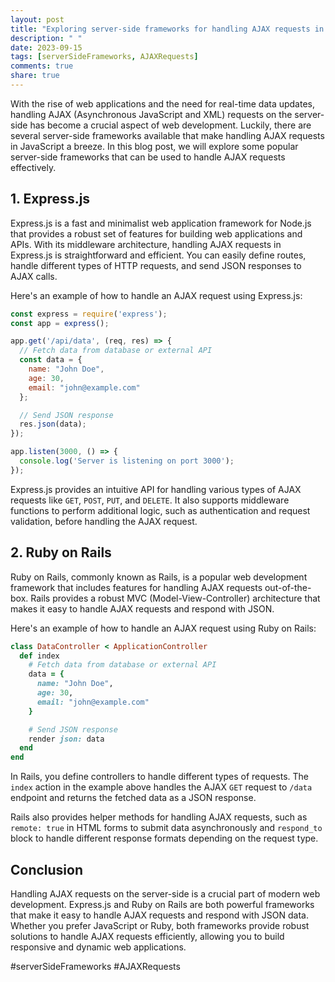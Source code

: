```yaml
---
layout: post
title: "Exploring server-side frameworks for handling AJAX requests in JavaScript"
description: " "
date: 2023-09-15
tags: [serverSideFrameworks, AJAXRequests]
comments: true
share: true
---
```


With the rise of web applications and the need for real-time data updates, handling AJAX (Asynchronous JavaScript and XML) requests on the server-side has become a crucial aspect of web development. Luckily, there are several server-side frameworks available that make handling AJAX requests in JavaScript a breeze. In this blog post, we will explore some popular server-side frameworks that can be used to handle AJAX requests effectively.

## 1. Express.js

Express.js is a fast and minimalist web application framework for Node.js that provides a robust set of features for building web applications and APIs. With its middleware architecture, handling AJAX requests in Express.js is straightforward and efficient. You can easily define routes, handle different types of HTTP requests, and send JSON responses to AJAX calls.

Here's an example of how to handle an AJAX request using Express.js:

```javascript
const express = require('express');
const app = express();

app.get('/api/data', (req, res) => {
  // Fetch data from database or external API
  const data = {
    name: "John Doe",
    age: 30,
    email: "john@example.com"
  };

  // Send JSON response
  res.json(data);
});

app.listen(3000, () => {
  console.log('Server is listening on port 3000');
});
```

Express.js provides an intuitive API for handling various types of AJAX requests like `GET`, `POST`, `PUT`, and `DELETE`. It also supports middleware functions to perform additional logic, such as authentication and request validation, before handling the AJAX request.

## 2. Ruby on Rails

Ruby on Rails, commonly known as Rails, is a popular web development framework that includes features for handling AJAX requests out-of-the-box. Rails provides a robust MVC (Model-View-Controller) architecture that makes it easy to handle AJAX requests and respond with JSON.

Here's an example of how to handle an AJAX request using Ruby on Rails:

```ruby
class DataController < ApplicationController
  def index
    # Fetch data from database or external API
    data = {
      name: "John Doe",
      age: 30,
      email: "john@example.com"
    }

    # Send JSON response
    render json: data
  end
end
```

In Rails, you define controllers to handle different types of requests. The `index` action in the example above handles the AJAX `GET` request to `/data` endpoint and returns the fetched data as a JSON response.

Rails also provides helper methods for handling AJAX requests, such as `remote: true` in HTML forms to submit data asynchronously and `respond_to` block to handle different response formats depending on the request type.

## Conclusion

Handling AJAX requests on the server-side is a crucial part of modern web development. Express.js and Ruby on Rails are both powerful frameworks that make it easy to handle AJAX requests and respond with JSON data. Whether you prefer JavaScript or Ruby, both frameworks provide robust solutions to handle AJAX requests efficiently, allowing you to build responsive and dynamic web applications.

#serverSideFrameworks #AJAXRequests